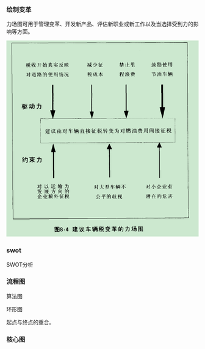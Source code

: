 ### 绘制变革

力场图可用于管理变革、开发新产品、评估新职业或新工作以及当选择受到力的影响等方面。

![](img/8-4.png)

### swot


SWOT分析


###  流程图

算法图

环形图

起点与终点的重合。


###  核心图



